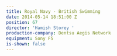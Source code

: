 ```yaml
---
title: Royal Navy - British Swimming
date: 2014-05-14 18:51:00 Z
position: 67
director: 'Hamish Storey '
production-company: Dentsu Aegis Network
equipment: Sony F5
is-shown: false
---
```


